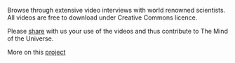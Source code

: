 Browse through extensive video interviews with world renowned scientists.
All videos are free to download under Creative Commons licence.

Please [share]() with us your use of the videos and thus contribute to The Mind of the Universe.

More on this [project](http://motu.rdlabs.beeldengeluid.nl/about)